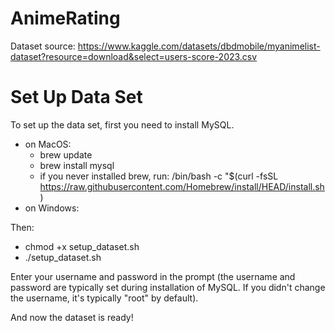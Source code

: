 # AnimeRating

Dataset source: https://www.kaggle.com/datasets/dbdmobile/myanimelist-dataset?resource=download&select=users-score-2023.csv

# Set Up Data Set
To set up the data set, first you need to install MySQL.
- on MacOS:
  - brew update
  - brew install mysql
  - if you never installed brew, run: /bin/bash -c "$(curl -fsSL https://raw.githubusercontent.com/Homebrew/install/HEAD/install.sh)
- on Windows:

Then:
- chmod +x setup_dataset.sh
- ./setup_dataset.sh

Enter your username and password in the prompt (the username and password are typically set during installation of MySQL. If you didn't change the username, it's typically "root" by default).

And now the dataset is ready!
